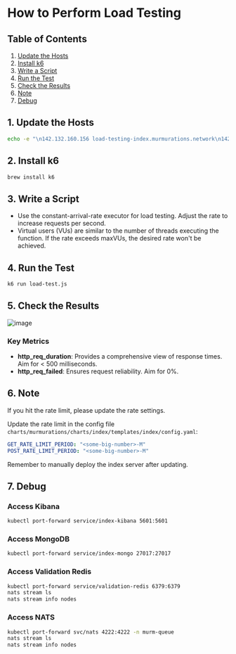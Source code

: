 # How to Perform Load Testing

## Table of Contents
1. [Update the Hosts](#1-update-the-hosts)
2. [Install k6](#2-install-k6)
3. [Write a Script](#3-write-a-script)
4. [Run the Test](#4-run-the-test)
5. [Check the Results](#5-check-the-results)
6. [Note](#6-note)
7. [Debug](#7-debug)

## 1. Update the Hosts

```bash
echo -e "\n142.132.160.156 load-testing-index.murmurations.network\n142.132.160.156 load-testing-library.murmurations.network\n142.132.160.156 load-testing-data-proxy.murmurations.network" | sudo tee -a /etc/hosts
```

## 2. Install k6

```bash
brew install k6
```

## 3. Write a Script

- Use the constant-arrival-rate executor for load testing. Adjust the rate to increase requests per second.
- Virtual users (VUs) are similar to the number of threads executing the function. If the rate exceeds maxVUs, the desired rate won't be achieved.

## 4. Run the Test

```bash
k6 run load-test.js
```

## 5. Check the Results

![image](https://github.com/user-attachments/assets/30cca494-c2f8-486f-b686-544da231b4e3)

### Key Metrics

- **http_req_duration**: Provides a comprehensive view of response times. Aim for < 500 milliseconds.
- **http_req_failed**: Ensures request reliability. Aim for 0%.

## 6. Note

If you hit the rate limit, please update the rate settings.

Update the rate limit in the config file `charts/murmurations/charts/index/templates/index/config.yaml`:

```yaml
GET_RATE_LIMIT_PERIOD: "<some-big-number>-M"
POST_RATE_LIMIT_PERIOD: "<some-big-number>-M"
```

Remember to manually deploy the index server after updating.

## 7. Debug

### Access Kibana

```sh
kubectl port-forward service/index-kibana 5601:5601
```

### Access MongoDB

```sh
kubectl port-forward service/index-mongo 27017:27017
```

### Access Validation Redis

```sh
kubectl port-forward service/validation-redis 6379:6379
nats stream ls
nats stream info nodes
```

### Access NATS

```sh
kubectl port-forward svc/nats 4222:4222 -n murm-queue
nats stream ls
nats stream info nodes
```
